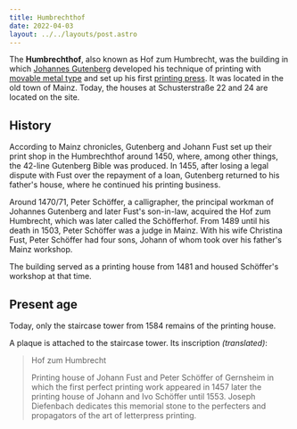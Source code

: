 ```yaml
---
title: Humbrechthof
date: 2022-04-03
layout: ../../layouts/post.astro
---
```


The **Humbrechthof**, also known as Hof zum Humbrecht, was the building in which [Johannes Gutenberg](../johannes-gutenberg/) developed his technique of printing with [movable metal type](../movable-type/) and set up his first [printing press](../printing-press/). It was located in the old town of Mainz. Today, the houses at Schusterstraße 22 and 24 are located on the site.

## History

According to Mainz chronicles, Gutenberg and Johann Fust set up their print shop in the Humbrechthof around 1450, where, among other things, the 42-line Gutenberg Bible was produced. In 1455, after losing a legal dispute with Fust over the repayment of a loan, Gutenberg returned to his father's house, where he continued his printing business.

Around 1470/71, Peter Schöffer, a calligrapher, the principal workman of Johannes Gutenberg and later Fust's son-in-law, acquired the Hof zum Humbrecht, which was later called the Schöfferhof. From 1489 until his death in 1503, Peter Schöffer was a judge in Mainz. With his wife Christina Fust, Peter Schöffer had four sons, Johann of whom took over his father's Mainz workshop.

The building served as a printing house from 1481 and housed Schöffer's workshop at that time.

## Present age

Today, only the staircase tower from 1584 remains of the printing house.

A plaque is attached to the staircase tower. Its inscription _(translated)_:

>Hof zum Humbrecht
>
>Printing house of Johann Fust and Peter Schöffer of Gernsheim in which the first perfect printing work appeared in 1457 later the printing house of Johann and Ivo Schöffer until 1553. Joseph Diefenbach dedicates this memorial stone to the perfecters and propagators of the art of letterpress printing.
